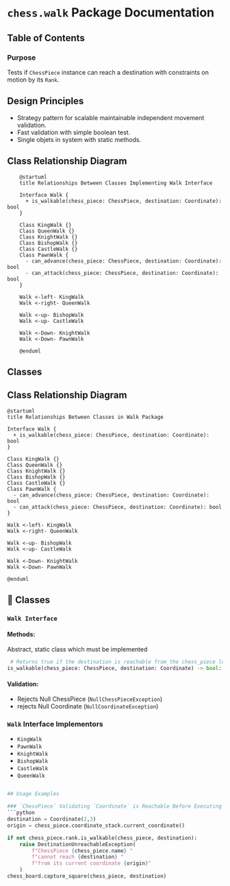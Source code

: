 # `chess.walk` Package Documentation

## Table of Contents

### Purpose
Tests if `ChessPiece` instance can reach a destination with constraints on motion by its `Rank`.

## Design Principles
 - Strategy pattern for scalable maintainable independent movement validation.
 - Fast validation with simple boolean test.
 - Single objets in system with static methods.

## Class Relationship Diagram
```plantuml
    @startuml
    title Relationships Between Classes Implementing Walk Interface
    
    Interface Walk {
      + is_walkable(chess_piece: ChessPiece, destination: Coordinate): bool
    }
    
    Class KingWalk {}
    Class QueenWalk {}
    Class KnightWalk {}
    Class BishopWalk {}
    Class CastleWalk {}
    Class PawnWalk {
      - can_advance(chess_piece: ChessPiece, destination: Coordinate): bool
      - can_attack(chess_piece: ChessPiece, destination: Coordinate): bool
    }
    
    Walk <-left- KingWalk
    Walk <-right- QueenWalk
    
    Walk <-up- BishopWalk
    Walk <-up- CastleWalk
    
    Walk <-Down- KnightWalk
    Walk <-Down- PawnWalk
    
    @enduml
```
## Classes

## Class Relationship Diagram
```plantuml
@startuml
title Relationships Between Classes in Walk Package

Interface Walk {
  + is_walkable(chess_piece: ChessPiece, destination: Coordinate): bool
}

Class KingWalk {}
Class QueenWalk {}
Class KnightWalk {}
Class BishopWalk {}
Class CastleWalk {}
Class PawnWalk {
  - can_advance(chess_piece: ChessPiece, destination: Coordinate): bool
  - can_attack(chess_piece: ChessPiece, destination: Coordinate): bool
}

Walk <-left- KingWalk
Walk <-right- QueenWalk

Walk <-up- BishopWalk
Walk <-up- CastleWalk

Walk <-Down- KnightWalk
Walk <-Down- PawnWalk

@enduml
```

## 🧩 Classes

### `Walk Interface`

#### Methods:
Abstract, static class which must be implemented
```python
 # Returns true if the destination is reachable from the chess_piece location
is_walkable(chess_piece: ChessPiece, destination: Coordinate) -> bool:
```

#### Validation:
 - Rejects Null ChessPiece  (`NullChessPieceException`)
 - rejects Null Coordinate (`NullCoordinateException`)

### `Walk` Interface Implementors
- `KingWalk`
- `PawnWalk`
- `KnightWalk`
- `BishopWalk`
- `CastleWalk`
- `QueenWalk`
```python

## Usage Examples

### `ChessPiece` Validating `Coordinate` is Reachable Before Executing Walk
```python
destination = Coordinate(2,3)
origin = chess_piece.coordinate_stack.current_coordinate()

if not chess_piece.rank.is_walkable(chess_piece, destination):
    raise DestinationUnreachableException(
        f"ChessPiece {chess_piece.name} "
        f"cannot reach {destination} "
        f"from its current coordinate {origin}"
    )
chess_board.capture_square(chess_piece, destination)
```

